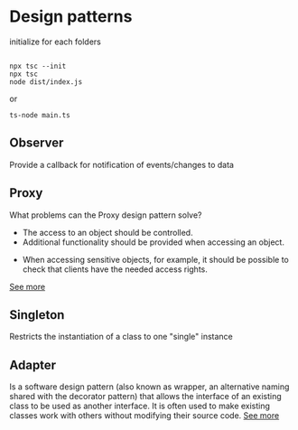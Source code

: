 # Design patterns


initialize for each folders
```shell

npx tsc --init
npx tsc
node dist/index.js
```

or 

```
ts-node main.ts

```



## Observer
 Provide a callback for notification of events/changes to data
## Proxy 
What problems can the Proxy design pattern solve? 

* The access to an object should be controlled.
* Additional functionality should be provided when accessing an object.
- When accessing sensitive objects, for example, it should be possible to check that clients have the needed access rights.

[See more](https://en.wikipedia.org/wiki/Proxy_pattern)

## Singleton

Restricts the instantiation of a class to one "single" instance


## Adapter

 Is a software design pattern (also known as wrapper, an alternative naming shared with the decorator pattern) that allows the interface of an existing class to be used as another interface. It is often used to make existing classes work with others without modifying their source code. 
 [See more](https://en.wikipedia.org/wiki/Adapter_pattern)